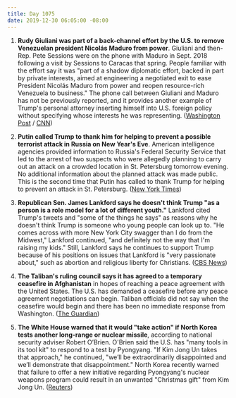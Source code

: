 ```yaml
---
title: Day 1075
date: 2019-12-30 06:05:00 -08:00
---
```


1. **Rudy Giuliani was part of a back-channel effort by the U.S. to remove Venezuelan president Nicolás Maduro from power**. Giuliani and then-Rep. Pete Sessions were on the phone with Maduro in Sept. 2018 following a visit by Sessions to Caracas that spring. People familiar with the effort say it was "part of a shadow diplomatic effort, backed in part by private interests, aimed at engineering a negotiated exit to ease President Nicolás Maduro from power and reopen resource-rich Venezuela to business." The phone call between Giuliani and Maduro has not be previously reported, and it provides another example of Trump's personal attorney inserting himself into U.S. foreign policy without specifying whose interests he was representing. ([Washington Post](https://www.washingtonpost.com/politics/trumps-lawyer-and-the-venezuelan-president-how-giuliani-got-involved-in-back-channel-talks-with-maduro/2019/12/29/289dc6aa-235f-11ea-86f3-3b5019d451db_story.html) / [CNN](https://www.cnn.com/2019/12/29/politics/rudy-giuliani-venezuela-maduro-phone-call/index.html))

2. **Putin called Trump to thank him for helping to prevent a possible terrorist attack in Russia on New Year's Eve**. American intelligence agencies provided information to Russia's Federal Security Service that led to the arrest of two suspects who were allegedly planning to carry out an attack on a crowded location in St. Petersburg tomorrow evening. No additional information about the planned attack was made public. This is the second time that Putin has called to thank Trump for helping to prevent an attack in St. Petersburg. ([New York Times](http://))

3. **Republican Sen. James Lankford says he doesn't think Trump "as a person is a role model for a lot of different youth."** Lankford cited Trump's tweets and "some of the things he says" as reasons why he doesn't think Trump is someone who young people can look up to. "He comes across with more New York City swagger than I do from the Midwest," Lankford continued, "and definitely not the way that I'm raising my kids." Still, Lankford says he continues to support Trump because of his positions on issues that Lankford is "very passionate about," such as abortion and religious liberty for Christians. ([CBS News](https://www.cbsnews.com/news/james-lankford-on-face-the-nation-gop-senator-says-he-doesnt-believe-trump-is-a-role-model-for-young-people/))

4. **The Taliban's ruling council says it has agreed to a temporary ceasefire in Afghanistan** in hopes of reaching a peace agreement with the United States. The U.S. has demanded a ceasefire before any peace agreement negotiations can begin. Taliban officials did not say when the ceasefire would begin and there has been no immediate response from Washington. ([The Guardian](https://www.theguardian.com/world/2019/dec/30/afghanistans-taliban-ruling-council-ready-for-ceasefire-with-us))

5. **The White House warned that it would "take action" if North Korea tests another long-range or nuclear missile**, according to national security adviser Robert O’Brien. O'Brien said the U.S. has "many tools in its tool kit" to respond to a test by Pyongyang. "If Kim Jong Un takes that approach," he continued, "we’ll be extraordinarily disappointed and we’ll demonstrate that disappointment." North Korea recently warned that failure to offer a new initiative regarding Pyongyang's nuclear weapons program could result in an unwanted "Christmas gift" from Kim Jong Un. ([Reuters](https://www.reuters.com/article/us-northkorea-missiles-usa-idUSKBN1YX0CM))